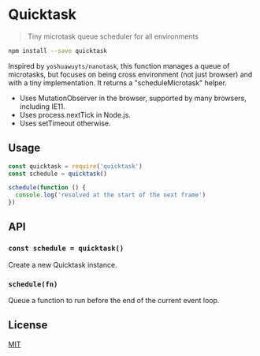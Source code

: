 # Quicktask

> Tiny microtask queue scheduler for all environments

```bash
npm install --save quicktask
```

Inspired by `yoshuawuyts/nanotask`, this function manages a queue of microtasks, but focuses on being cross environment (not just browser) and with a tiny implementation. It returns a "scheduleMicrotask" helper.

- Uses MutationObserver in the browser, supported by many browsers, including IE11.
- Uses process.nextTick in Node.js.
- Uses setTimeout otherwise.

## Usage

```js
const quicktask = require('quicktask')
const schedule = quicktask()

schedule(function () {
  console.log('resolved at the start of the next frame')
})
```

## API

### `const schedule = quicktask()`
Create a new Quicktask instance.

### `schedule(fn)`
Queue a function to run before the end of the current event loop.

## License
[MIT](https://tldrlegal.com/license/mit-license)
